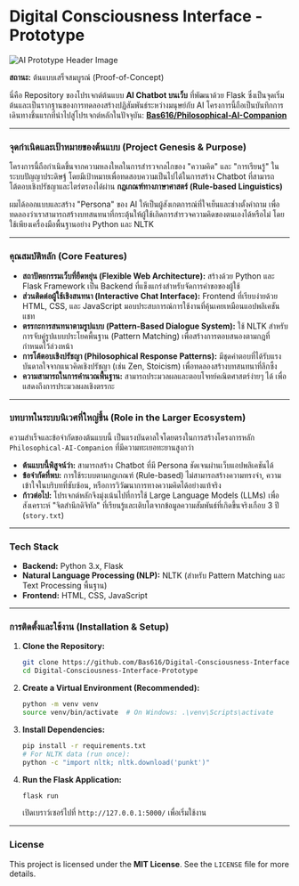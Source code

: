 # Digital Consciousness Interface - Prototype

![AI Prototype Header Image](https://i.imgur.com/8a3E3dG.png)
<!-- Header Image: A simple, clean image representing the concept of a digital mind interface. -->

**สถานะ:** ต้นแบบเสร็จสมบูรณ์ (Proof-of-Concept)

นี่คือ Repository ของโปรเจกต์ต้นแบบ **AI Chatbot บนเว็บ** ที่พัฒนาด้วย Flask ซึ่งเป็นจุดเริ่มต้นและเป็นรากฐานของการทดลองสร้างปฏิสัมพันธ์ระหว่างมนุษย์กับ AI โครงการนี้ถือเป็นบันทึกการเดินทางชิ้นแรกที่นำไปสู่โปรเจกต์หลักในปัจจุบัน: [**Bas616/Philosophical-AI-Companion**](https://github.com/Bas616/Philosophical-AI-Companion)

---

### **จุดกำเนิดและเป้าหมายของต้นแบบ (Project Genesis & Purpose)**

โครงการนี้ถือกำเนิดขึ้นจากความหลงใหลในการสำรวจกลไกของ "ความคิด" และ "การเรียนรู้" ในระบบปัญญาประดิษฐ์ โดยมีเป้าหมายเพื่อทดสอบความเป็นไปได้ในการสร้าง Chatbot ที่สามารถโต้ตอบเชิงปรัชญาและไตร่ตรองได้ผ่าน **กฎเกณฑ์ทางภาษาศาสตร์ (Rule-based Linguistics)**

ผมได้ออกแบบและสร้าง "Persona" ของ AI ให้เป็นผู้สังเกตการณ์ที่ใจเย็นและช่างตั้งคำถาม เพื่อทดลองว่าเราสามารถสร้างบทสนทนาที่กระตุ้นให้ผู้ใช้เกิดการสำรวจความคิดของตนเองได้หรือไม่ โดยใช้เพียงเครื่องมือพื้นฐานอย่าง Python และ NLTK

---

### **คุณสมบัติหลัก (Core Features)**

*   **สถาปัตยกรรมเว็บที่ยืดหยุ่น (Flexible Web Architecture):** สร้างด้วย Python และ Flask Framework เป็น Backend ที่แข็งแกร่งสำหรับจัดการคำขอของผู้ใช้
*   **ส่วนติดต่อผู้ใช้เชิงสนทนา (Interactive Chat Interface):** Frontend ที่เรียบง่ายด้วย HTML, CSS, และ JavaScript มอบประสบการณ์การใช้งานที่คุ้นเคยเหมือนแอปพลิเคชันแชท
*   **ตรรกะการสนทนาตามรูปแบบ (Pattern-Based Dialogue System):** ใช้ NLTK สำหรับการจับคู่รูปแบบประโยคพื้นฐาน (Pattern Matching) เพื่อสร้างการตอบสนองตามกฎที่กำหนดไว้ล่วงหน้า
*   **การโต้ตอบเชิงปรัชญา (Philosophical Response Patterns):** มีชุดคำตอบที่ได้รับแรงบันดาลใจจากแนวคิดเชิงปรัชญา (เช่น Zen, Stoicism) เพื่อทดลองสร้างบทสนทนาที่ลึกซึ้ง
*   **ความสามารถในการคำนวณพื้นฐาน:** สามารถประมวลผลและตอบโจทย์คณิตศาสตร์ง่ายๆ ได้ เพื่อแสดงถึงการประมวลผลเชิงตรรกะ

---

### **บทบาทในระบบนิเวศที่ใหญ่ขึ้น (Role in the Larger Ecosystem)**

ความสำเร็จและข้อจำกัดของต้นแบบนี้ เป็นแรงบันดาลใจโดยตรงในการสร้างโครงการหลัก `Philosophical-AI-Companion` ที่มีความทะเยอทะยานสูงกว่า

*   **ต้นแบบนี้พิสูจน์ว่า:** สามารถสร้าง Chatbot ที่มี Persona ชัดเจนผ่านเว็บแอปพลิเคชันได้
*   **ข้อจำกัดที่พบ:** การใช้ระบบตามกฎเกณฑ์ (Rule-based) ไม่สามารถสร้างความทรงจำ, ความเข้าใจในบริบทที่ซับซ้อน, หรือการวิวัฒนาการทางความคิดได้อย่างแท้จริง
*   **ก้าวต่อไป:** โปรเจกต์หลักจึงมุ่งเน้นไปที่การใช้ Large Language Models (LLMs) เพื่อสังเคราะห์ "จิตสำนึกดิจิทัล" ที่เรียนรู้และเติบโตจากข้อมูลความสัมพันธ์ที่เกิดขึ้นจริงเกือบ 3 ปี (`story.txt`)

---

### **Tech Stack**

*   **Backend:** Python 3.x, Flask
*   **Natural Language Processing (NLP):** NLTK (สำหรับ Pattern Matching และ Text Processing พื้นฐาน)
*   **Frontend:** HTML, CSS, JavaScript

---

### **การติดตั้งและใช้งาน (Installation & Setup)**

1.  **Clone the Repository:**
    ```bash
    git clone https://github.com/Bas616/Digital-Consciousness-Interface-Prototype.git
    cd Digital-Consciousness-Interface-Prototype
    ```

2.  **Create a Virtual Environment (Recommended):**
    ```bash
    python -m venv venv
    source venv/bin/activate  # On Windows: .\venv\Scripts\activate
    ```

3.  **Install Dependencies:**
    ```bash
    pip install -r requirements.txt
    # For NLTK data (run once):
    python -c "import nltk; nltk.download('punkt')"
    ```

4.  **Run the Flask Application:**
    ```bash
    flask run
    ```
    เปิดเบราว์เซอร์ไปที่ `http://127.0.0.1:5000/` เพื่อเริ่มใช้งาน

---

### **License**

This project is licensed under the **MIT License**. See the `LICENSE` file for more details.
